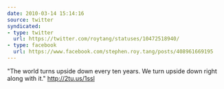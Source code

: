 ```yaml
---
date: 2010-03-14 15:14:16
source: twitter
syndicated:
- type: twitter
  url: https://twitter.com/roytang/statuses/10472518940/
- type: facebook
  url: https://www.facebook.com/stephen.roy.tang/posts/408961669195
---
```


"The world turns upside down every ten years. We turn upside down right along with it." http://2tu.us/1ssl